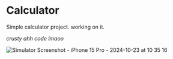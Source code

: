 # Calculator
Simple calculator project. 
working on it.

*crusty ahh code lmaoo*

![Simulator Screenshot - iPhone 15 Pro - 2024-10-23 at 10 35 16](https://github.com/user-attachments/assets/34f7730e-0915-4e98-bc89-d70e4cdee3c1)
